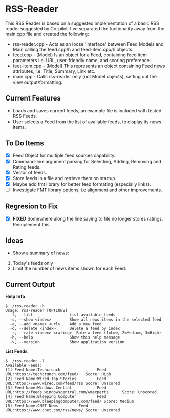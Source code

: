 # RSS-Reader

This RSS Reader is based on a suggested implementation of a basic RSS reader suggested by Co-pilot. I've separated the fuctionality away from the main.cpp file and created the following:

* rss-reader.cpp - Acts as an loose 'interface' between Feed Models and Main calling the feed.cpp/h and feed-item.cpp/h objects. 
* feed.cpp - (Model) Is an object for a Feed, containing feed item parameters i.e. URL, user-friendly name, and scoring preference.
* feet-item.cpp - (Model) This represents an object containing Feed news attributes, i.e. Title, Summary, Link etc.
* main.cpp - Calls rss-reader only (not Model objects), setting out the view output/formatting.

## Current Features
* Loads and saves current feeds, an example file is included with tested RSS Feeds.
* User selects a Feed from the list of available feeds, to display its news items.

## To Do Items
- [x] Feed Object for multiple feed sources capability.
- [x] Command-line argument parsing for Selecting, Adding, Removing and Rating feeds.
- [x] Vector of feeds. 
- [x] Store feeds in a file and retrieve them on startup.
- [x] Maybe add fmt library for better feed formating (especially links).
- [ ] Investigate FMT library options, i.e alignment and other improvements.

## Regresion to Fix
- [x] **FIXED** Somewhere along the line saving to file no longer stores ratings. Reimplement this.

## Ideas
* Show a summary of news:
1) Today's feeds only
2) Limit the number of news items shown for each Feed.

## Current Output
**Help Info**
```
$ ./rss-reader -h
Usage: rss-reader [OPTIONS]
  -l, --list                List available feeds
  -s, --show <index>        Show all news items in the selected feed
  -a, --add <name> <url>    Add a new feed
  -d, --delete <index>      Delete a feed by index
  -r, --rate <index> <rating>  Rate a feed (1=Low, 2=Medium, 3=High)
  -h, --help                Show this help message
  -v, --version             Show application version
```

**List Feeds**
```
$ ./rss-reader -l
Available Feeds:
[1] Feed Name:Techcrunch                Feed URL:https://techcrunch.com/feed/   Score: High
[2] Feed Name:Wired Top Stories         Feed URL:https://www.wired.com/feed/rss Score: Unscored
[3] Feed Name:Windows Central           Feed URL:http://feeds.windowscentral.com/wmexperts      Score: Unscored
[4] Feed Name:Bleeping Computer         Feed URL:https://www.bleepingcomputer.com/feed/ Score: Medium
[5] Feed Name:CNET News         Feed URL:https://www.cnet.com/rss/news/ Score: Unscored
```